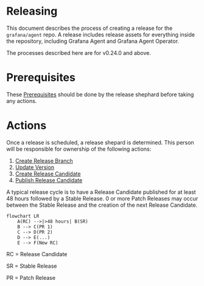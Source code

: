 # Releasing

This document describes the process of creating a release for the
`grafana/agent` repo. A release includes release assets for everything inside
the repository, including Grafana Agent and Grafana Agent Operator.

The processes described here are for v0.24.0 and above.

# Prerequisites

These [Prerequisites](./prerequisites.md) should be done by the release shephard 
before taking any actions.

# Actions

Once a release is scheduled, a release shepard is determined. This person will be 
responsible for ownership of the following actions:

1. [Create Release Branch](./create-release-branch.md)
2. [Update Version](./update-version.md)
2. [Create Release Candidate](./create-release-candidate.md)
3. [Publish Release Candidate](./publish-release-candidate.md)

A typical release cycle is to have a Release Candidate published for at least 48 
hours followed by a Stable Release. 0 or more Patch Releases may occur between the Stable Release
and the creation of the next Release Candidate.

```mermaid
flowchart LR
    A(RC) -->|>48 hours| B(SR)
    B --> C(PR 1)
    C --> D(PR 2)
    D --> E(...)
    E --> F(New RC)
```

RC = Release Candidate

SR = Stable Release

PR = Patch Release